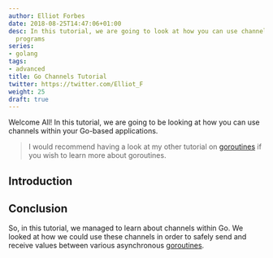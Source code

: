 ```yaml
---
author: Elliot Forbes
date: 2018-08-25T14:47:06+01:00
desc: In this tutorial, we are going to look at how you can use channels in your Go
  programs
series:
- golang
tags:
- advanced
title: Go Channels Tutorial
twitter: https://twitter.com/Elliot_F
weight: 25
draft: true
---
```


Welcome All! In this tutorial, we are going to be looking at how you can use channels within your Go-based applications. 

> I would recommend having a look at my other tutorial on [goroutines](/golang/concurrency-with-golang-goroutines/) if you wish to learn more about goroutines.

## Introduction




## Conclusion

So, in this tutorial, we managed to learn about channels within Go. We looked at how we could use these channels in order to safely send and receive values between various asynchronous [goroutines](/golang/concurrency-with-golang-goroutines/).